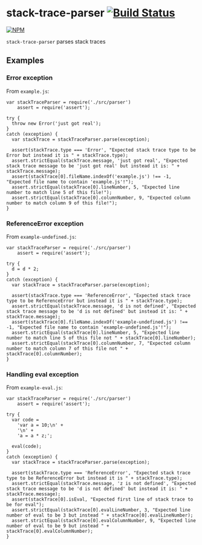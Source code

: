 # stack-trace-parser [![Build Status](https://travis-ci.org/cymen/node-stack-trace-parser.png?branch=master)](https://travis-ci.org/cymen/node-stack-trace-parser)

[![NPM](https://nodei.co/npm/stack-trace-parser.png?downloads=true&stars=true)](https://npmjs.org/package/stack-trace-parser)

`stack-trace-parser` parses stack traces

## Examples

### Error exception
From `example.js`:

    var stackTraceParser = require('./src/parser')
        assert = require('assert');

    try {
      throw new Error('just got real');
    }
    catch (exception) {
      var stackTrace = stackTraceParser.parse(exception);

      assert(stackTrace.type === 'Error', "Expected stack trace type to be Error but instead it is " + stackTrace.type);
      assert.strictEqual(stackTrace.message, 'just got real', "Expected stack trace message to be 'just got real' but instead it is: " + stackTrace.message);
      assert(stackTrace[0].fileName.indexOf('example.js') !== -1, "Expected file name to contain 'example.js'!");
      assert.strictEqual(stackTrace[0].lineNumber, 5, "Expected line number to match line 5 of this file!");
      assert.strictEqual(stackTrace[0].columnNumber, 9, "Expected column number to match column 9 of this file!");
    }

### ReferenceError exception
From `example-undefined.js`:

    var stackTraceParser = require('./src/parser')
        assert = require('assert');

    try {
      d = d * 2;
    }
    catch (exception) {
      var stackTrace = stackTraceParser.parse(exception);

      assert(stackTrace.type === 'ReferenceError', "Expected stack trace type to be ReferenceError but instead it is " + stackTrace.type);
      assert.strictEqual(stackTrace.message, 'd is not defined', "Expected stack trace message to be 'd is not defined' but instead it is: " + stackTrace.message);
      assert(stackTrace[0].fileName.indexOf('example-undefined.js') !== -1, "Expected file name to contain 'example-undefined.js'!");
      assert.strictEqual(stackTrace[0].lineNumber, 5, "Expected line number to match line 5 of this file not " + stackTrace[0].lineNumber);
      assert.strictEqual(stackTrace[0].columnNumber, 7, "Expected column number to match column 7 of this file not " + stackTrace[0].columnNumber);
    }

### Handling eval exception
From `example-eval.js`:

    var stackTraceParser = require('./src/parser')
        assert = require('assert');

    try {
      var code =
        'var a = 10;\n' +
        '\n' +
        'a = a * z;';

      eval(code);
    }
    catch (exception) {
      var stackTrace = stackTraceParser.parse(exception);

      assert(stackTrace.type === 'ReferenceError', "Expected stack trace type to be ReferenceError but instead it is " + stackTrace.type);
      assert.strictEqual(stackTrace.message, 'z is not defined', "Expected stack trace message to be 'd is not defined' but instead it is: " + stackTrace.message);
      assert(stackTrace[0].isEval, "Expected first line of stack trace to be for eval");
      assert.strictEqual(stackTrace[0].evalLineNumber, 3, "Expected line number of eval to be 3 but instead " + stackTrace[0].evalLineNumber);
      assert.strictEqual(stackTrace[0].evalColumnNumber, 9, "Expected line number of eval to be 9 but instead " + stackTrace[0].evalColumnNumber);
    }
